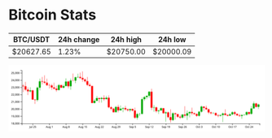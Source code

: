 # Bitcoin Stats

BTC/USDT|24h change|24h high|24h low|
|---|---|---|---|
|$20627.65|1.23%|$20750.00|$20000.09|

<img src="./chart.svg">
